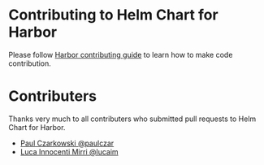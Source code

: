 # Contributing to Helm Chart for Harbor

Please follow [Harbor contributing guide](https://github.com/vmware/harbor/blob/master/CONTRIBUTING.md) to learn how to make code contribution.

# Contributers

Thanks very much to all contributers who submitted pull requests to Helm Chart for Harbor.

- [Paul Czarkowski @paulczar](https://github.com/paulczar)
- [Luca Innocenti Mirri @lucaim](https://github.com/lucaim)
